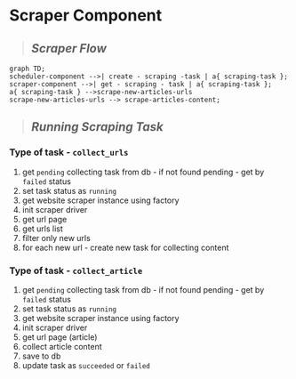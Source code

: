 # Scraper Component

> ## <i>Scraper Flow</i>

```mermaid
graph TD;
scheduler-component -->| create - scraping -task | a{ scraping-task };
scraper-component -->| get - scraping - task | a{ scraping-task };
a{ scraping-task } -->scrape-new-articles-urls
scrape-new-articles-urls --> scrape-articles-content;
```

> ## <i>Running Scraping Task</i>

### Type of task - `collect_urls`

1. get `pending` collecting task from db - if not found pending - get by `failed` status
2. set task status as `running`
3. get website scraper instance using factory
4. init scraper driver
5. get url page
6. get urls list
7. filter only new urls
8. for each new url - create new task for collecting content

### Type of task - `collect_article`

1. get `pending` collecting task from db - if not found pending - get by `failed` status
2. set task status as `running`
3. get website scraper instance using factory
4. init scraper driver
5. get url page (article)
6. collect article content
7. save to db
8. update task as `succeeded` or `failed`
